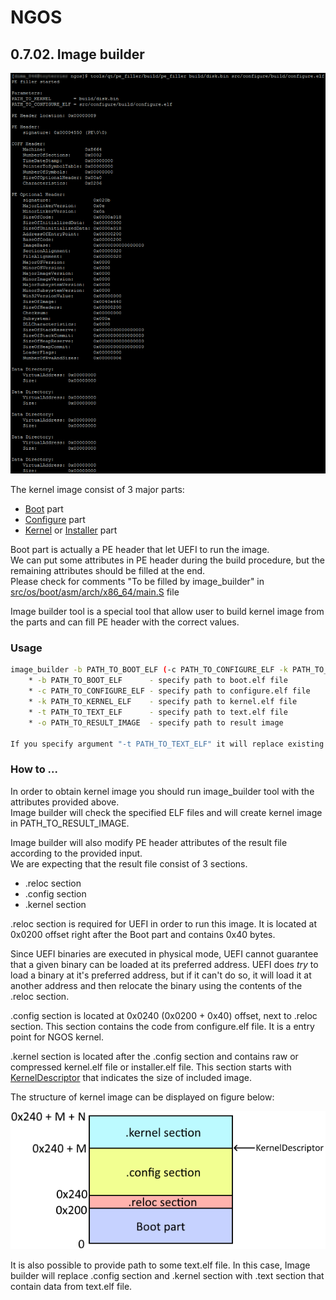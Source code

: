 NGOS
====

0.7.02. Image builder
---------------------

<p align="center">
    <img src="https://github.com/Gris87/ngos/blob/master/tools/qt/image_builder/Screenshot.png?raw=true" alt="Screenshot"/>
</p>

The kernel image consist of 3 major parts:
* [Boot](../../../../src/os/boot/) part
* [Configure](../../../../src/os/configure/) part
* [Kernel](../../../../src/os/kernel/) or [Installer](../../../../src/os/installer/) part

Boot part is actually a PE header that let UEFI to run the image.<br/>
We can put some attributes in PE header during the build procedure, but the remaining attributes should be filled at the end.<br/>
Please check for comments "To be filled by image_builder" in [src/os/boot/asm/arch/x86_64/main.S](../../../../src/os/boot/asm/arch/x86_64/main.S) file

Image builder tool is a special tool that allow user to build kernel image from the parts and can fill PE header with the correct values.

### Usage

```sh
image_builder -b PATH_TO_BOOT_ELF (-c PATH_TO_CONFIGURE_ELF -k PATH_TO_KERNEL_ELF | -t PATH_TO_TEXT_ELF) -o PATH_TO_RESULT_IMAGE
    * -b PATH_TO_BOOT_ELF      - specify path to boot.elf file
    * -c PATH_TO_CONFIGURE_ELF - specify path to configure.elf file
    * -k PATH_TO_KERNEL_ELF    - specify path to kernel.elf file
    * -t PATH_TO_TEXT_ELF      - specify path to text.elf file
    * -o PATH_TO_RESULT_IMAGE  - specify path to result image

If you specify argument "-t PATH_TO_TEXT_ELF" it will replace existing .configure section and .kernel section in boot.elf file with a single .text section
```

### How to ...

In order to obtain kernel image you should run image_builder tool with the attributes provided above.<br/>
Image builder will check the specified ELF files and will create kernel image in PATH_TO_RESULT_IMAGE.

Image builder will also modify PE header attributes of the result file according to the provided input.<br/>
We are expecting that the result file consist of 3 sections.
* .reloc section
* .config section
* .kernel section

.reloc section is required for UEFI in order to run this image. It is located at 0x0200 offset right after the Boot part and contains 0x40 bytes.

Since UEFI binaries are executed in physical mode, UEFI cannot guarantee that a given binary can be loaded at its preferred address. UEFI does _try_ to load a binary at it's preferred address, but if it can't do so, it will load it at another address and then relocate the binary using the contents of the .reloc section.

.config section is located at 0x0240 (0x0200 + 0x40) offset, next to .reloc section. This section contains the code from configure.elf file. It is a entry point for NGOS kernel.

.kernel section is located after the .config section and contains raw or compressed kernel.elf file or installer.elf file. This section starts with [KernelDescriptor](../../../../src/os/configure/src/bits64/other/kerneldescriptor.h) that indicates the size of included image.

The structure of kernel image can be displayed on figure below:

<p align="center">
    <img src="https://github.com/Gris87/ngos/blob/master/docs/0.%20Intro/7.%20Tools/02.%20Image%20builder/Image%20structure.png?raw=true" alt="Image structure"/>
</p>

It is also possible to provide path to some text.elf file. In this case, Image builder will replace .config section and .kernel section with .text section that contain data from text.elf file.
